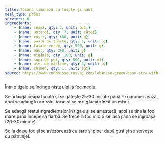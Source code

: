 ```yaml
---
title: Tocană libaneză cu fasole și năut
meal_type: prânz
servings: 6
ingredients:
    - {name: ceapă, qty: 2, unit: buc.}
    - {name: usturoi, qty: 7, unit: căței}
    - {name: roșii, qty: 600, unit: g}
    - {name: pastă de tomate, qty: 3, unit: lg}
    - {name: fasole verde, qty: 500, unit: g}
    - {name: năut, qty: 200, unit: g}
    - {name: migdale, qty: 100, unit: g}
    - {name: supă de pui, qty: 500, unit: ml}
    - {name: ulei de măsline, qty: 3, unit: lg}
    - {name: chimen, qty: 1, unit: lgț}
source: https://www.connoisseurusveg.com/lebanese-green-bean-stew-with-chickpeas-almonds/
---
```


Într-o tigaie se încinge niște ulei la foc mediu.

Se adaugă ceapa tocată și se gătește 25-30 minute până se caramelizează, apoi se adaugă usturoiul tocat și se mai gătește încă un minut.

Se adaugă restul ingredientelor în tigaie și se amestecă, apoi se ține la foc mare până începe să fiarbă. Se trece la foc mic și se lasă până se îngroașă (20-30 minute).

Se ia de pe foc și se asezonează cu sare și piper după gust și se servește cu pătrunjel.